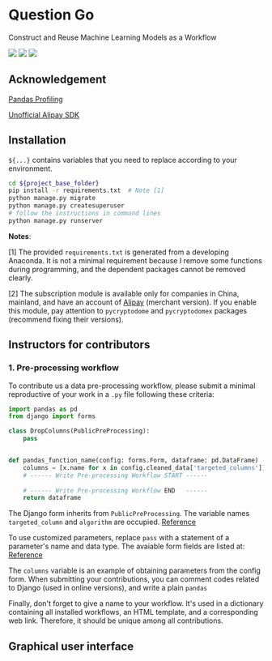 # Question Go
 Construct and Reuse Machine Learning Models as a Workflow

![](https://img.shields.io/badge/dependencies-Python%203.8-blue)
![](https://img.shields.io/badge/dependencies-Django%203.2-green)
![](https://img.shields.io/badge/tests-Chrome%2091%20%E2%9C%94-brightgreen)

## Acknowledgement

[Pandas Profiling](https://github.com/pandas-profiling/pandas-profiling)

[Unofficial Alipay SDK](https://github.com/fzlee/alipay)

## Installation

`${...}` contains variables that you need to replace according to your 
environment.

```bash
cd ${project_base_folder}
pip install -r requirements.txt  # Note [1]
python manage.py migrate
python manage.py createsuperuser
# follow the instructions in command lines
python manage.py runserver
```

**Notes**:

[1] The provided `requirements.txt` is generated from a developing Anaconda.
It is not a minimal requirement because I remove some functions during 
programming, and the dependent packages cannot be removed clearly.

[2] The subscription module is available only for companies in China, mainland,
and have an account of [Alipay](https://b.alipay.com/index2.htm) (merchant 
version). If you enable this module, pay attention to `pycryptodome` and 
`pycryptodomex` packages (recommend fixing their versions).

## Instructors for contributors

### 1. Pre-processing workflow

To contribute us a data pre-processing workflow, please submit a minimal 
reproductive of your work in a `.py` file following these criteria:

```python
import pandas as pd
from django import forms

class DropColumns(PublicPreProcessing):
    pass


def pandas_function_name(config: forms.Form, dataframe: pd.DataFrame) -> pd.DataFrame:
    columns = [x.name for x in config.cleaned_data['targeted_columns']]
    # ------ Write Pre-processing Workflow START ------
    
    # ------ Write Pre-processing Workflow END   ------
    return dataframe
```

The Django form inherits from `PublicPreProcessing`. The variable names 
`targeted_column` and `algorithm` are occupied.
[Reference](https://github.com/Clixove/Question-Go/blob/fca897dd0b4107a41a71151c4086205a520ac422/pre_cross_sectional/views.py#L258)

To use customized parameters, replace `pass` with a statement of a parameter's
name and data type. The avaiable form fields are listed at: 
[Reference](https://docs.djangoproject.com/en/3.2/ref/forms/fields/) 

The `columns` variable is an example of obtaining parameters from the config 
form. When submitting your contributions, you can comment codes related to 
Django (used in online versions), and write a plain `pandas`

Finally, don't forget to give a name to your workflow. It's used in a 
dictionary  containing all installed workflows, an HTML template, and 
a corresponding web link. Therefore, it should be unique among all 
contributions.

## Graphical user interface
